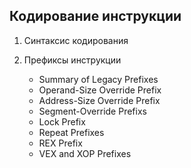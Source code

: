 ## Кодирование инструкции

1. Синтаксис кодирования

2. Префиксы инструкции
   - Summary of Legacy Prefixes
   - Operand-Size Override Prefix
   - Address-Size Override Prefix
   - Segment-Override Prefixs
   - Lock Prefix
   - Repeat Prefixes
   - REX Prefix
   - VEX and XOP Prefixes
